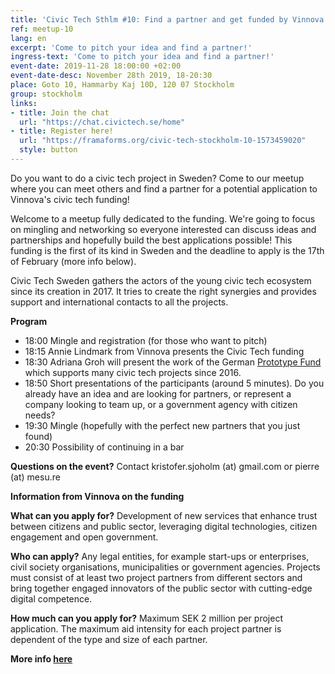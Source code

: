 ```yaml
---
title: 'Civic Tech Sthlm #10: Find a partner and get funded by Vinnova!'
ref: meetup-10
lang: en
excerpt: 'Come to pitch your idea and find a partner!'
ingress-text: 'Come to pitch your idea and find a partner!'
event-date: 2019-11-28 18:00:00 +02:00
event-date-desc: November 28th 2019, 18-20:30
place: Goto 10, Hammarby Kaj 10D, 120 07 Stockholm
group: stockholm
links:
- title: Join the chat
  url: "https://chat.civictech.se/home"
- title: Register here!
  url: "https://framaforms.org/civic-tech-stockholm-10-1573459020"
  style: button
---
```


Do you want to do a civic tech project in Sweden? Come to our meetup where you can meet others and find a partner for a potential application to Vinnova's civic tech funding!

Welcome to a meetup fully dedicated to the funding. We're going to focus on mingling and networking so everyone interested can discuss ideas and partnerships and hopefully build the best applications possible! This funding is the first of its kind in Sweden and the deadline to apply is the 17th of February (more info below).

Civic Tech Sweden gathers the actors of the young civic tech ecosystem since its creation in 2017. It tries to create the right synergies and provides support and international contacts to all the projects.

**Program**
* 18:00 Mingle and registration (for those who want to pitch)
* 18:15 Annie Lindmark from Vinnova presents the Civic Tech funding
* 18:30 Adriana Groh will present the work of the German [Prototype Fund](https://prototypefund.de/en/) which supports many civic tech projects since 2016.
* 18:50 Short presentations of the participants (around 5 minutes). Do you already have an idea and are looking for partners, or represent a company looking to team up, or a government agency with citizen needs?
* 19:30 Mingle (hopefully with the perfect new partners that you just found)
* 20:30 Possibility of continuing in a bar

**Questions on the event?** Contact kristofer.sjoholm (at) gmail.com or pierre (at) mesu.re

**Information from Vinnova on the funding**

**What can you apply for?**
Development of new services that enhance trust between citizens and public sector, leveraging digital technologies, citizen engagement and open government.

**Who can apply?**
Any legal entities, for example start-ups or enterprises, civil society organisations, municipalities or government agencies. Projects must consist of at least two project partners from different sectors and bring together engaged innovators of the public sector with cutting-edge digital competence.

**How much can you apply for?**
Maximum SEK 2 million per project application. The maximum aid intensity for each project partner is dependent of the type and size of each partner.

**More info [here](https://www.vinnova.se/en/calls-for-proposals/civic-tech/digital-services-for-2019-04507/)**
